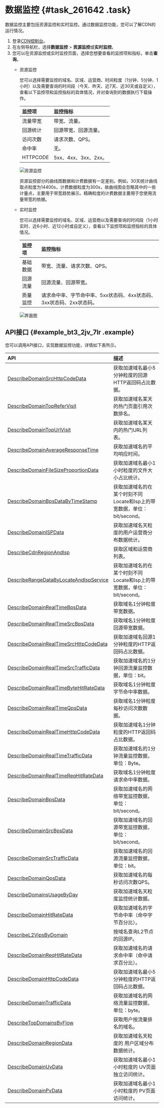 # 数据监控 {#task_261642 .task}

数据监控主要包括资源监控和实时监控。通过数据监控功能，您可以了解CDN的运行情况。

1.  登录[CDN控制台](https://cdn.console.aliyun.com)。
2.  在左侧导航栏，选择**数据监控** \> **资源监控**或**实时监控**。
3.  您可以在资源监控或实时监控页面，选择您想要查看的监控项和指标，单击**查询**。 
    -   资源监控

        您可以选择需要监控的域名、区域、运营商、时间粒度（1分钟、5分钟、1小时）以及需要查询的时间段（今天、昨天、近7天、近30天或自定义），查看以下监控项和监控指标的具体情况，并对查询到的数据执行下载操作。

        |监控项|监控指标|
        |:--|:---|
        |流量带宽|带宽、流量。|
        |回源统计|回源带宽、回源流量。|
        |访问次数|请求次数、QPS。|
        |命中率|无。|
        |HTTPCODE|5xx、4xx、3xx、2xx。|

        ![资源监控](http://static-aliyun-doc.oss-cn-hangzhou.aliyuncs.com/assets/img/15915/156413240352270_zh-CN.png)

        资源监控部分的曲线图数据和计费数据有一定差别。例如，30天统计曲线取点粒度为14400s，计费数据粒度为300s，故曲线图会忽略其中的一些计量点，主要用于带宽趋势展示。精确粒度的计费数据主要用于您使用流量带宽的依据。

    -   实时监控

        您可以选择需要监控的域名、区域、运营商以及需要查询的时间段（1小时实时、近6小时、近12小时或自定义），查看以下监控项和监控指标的具体情况。

        |监控项|监控指标|
        |:--|:---|
        |基础数据|带宽、流量、请求次数、QPS。|
        |回源流量|回源流量、回源带宽。|
        |质量监控|请求命中率、字节命中率、5xx状态码、4xx状态码、3xx状态码、2xx状态码。|

        ![界面图](http://static-aliyun-doc.oss-cn-hangzhou.aliyuncs.com/assets/img/15915/15641324048909_zh-CN.png)


## API接口 {#example_bt3_2jv_7lr .example}

您可以调用API接口，实现数据监控功能，详情如下表所示。

|API|描述|
|:--|:-|
|[DescribeDomainSrcHttpCodeData](../intl.zh-CN/新版API参考/数据监控类接口/DescribeDomainSrcHttpCodeData.md#)|获取加速域名最小5分钟粒度的回源HTTP返回码占比数据。|
|[DescribeDomainTopReferVisit](../intl.zh-CN/新版API参考/数据监控类接口/DescribeDomainTopReferVisit.md#)|获取加速域名某天的热门页面引用次数排名。|
|[DescribeDomainTopUrlVisit](../intl.zh-CN/新版API参考/数据监控类接口/DescribeDomainTopUrlVisit.md#)|获取加速域名某天内的热门URL列表。|
|[DescribeDomainAverageResponseTime](../intl.zh-CN/新版API参考/数据监控类接口/DescribeDomainAverageResponseTime.md#)|获取加速域名的平均响应时间。|
|[DescribeDomainFileSizeProportionData](../intl.zh-CN/新版API参考/数据监控类接口/DescribeDomainFileSizeProportionData.md#)|获取加速域名最小1小时粒度的文件大小占比统计。|
|[DescribeDomainBpsDataByTimeStamp](../intl.zh-CN/新版API参考/数据监控类接口/DescribeDomainBpsDataByTimeStamp.md#)|获取加速域名的在某个时刻不同Locate和Isp上的带宽数据，单位：bit/second。|
|[DescribeDomainISPData](../intl.zh-CN/新版API参考/数据监控类接口/DescribeDomainISPData.md#)|获取加速域名天粒度的用户运营商分布数据统计。|
|[DescribeCdnRegionAndIsp](../intl.zh-CN/新版API参考/数据监控类接口/DescribeCdnRegionAndIsp.md#)|获取区域和运营商列表。|
|[DescribeRangeDataByLocateAndIspService](../intl.zh-CN/新版API参考/数据监控类接口/DescribeRangeDataByLocateAndIspService.md#)|获取加速域名的在某个时刻不同Locate和Isp上的带宽数据，单位：bit/second。|
|[DescribeDomainRealTimeBpsData](../intl.zh-CN/新版API参考/数据监控类接口/DescribeDomainRealTimeBpsData.md#)|获取域名1分钟粒度带宽数据。|
|[DescribeDomainRealTimeSrcBpsData](../intl.zh-CN/新版API参考/数据监控类接口/DescribeDomainRealTimeSrcBpsData.md#)|获取域名1分钟粒度回源带宽数据。|
|[DescribeDomainRealTimeSrcHttpCodeData](../intl.zh-CN/新版API参考/数据监控类接口/DescribeDomainRealTimeSrcHttpCodeData.md#)|获取加速域名回源1分钟粒度的HTTP返回码占比数据。|
|[DescribeDomainRealTimeSrcTrafficData](../intl.zh-CN/新版API参考/数据监控类接口/DescribeDomainRealTimeSrcTrafficData.md#)|获取加速域名的1分钟回源流量监控数据，单位：bit。|
|[DescribeDomainRealTimeByteHitRateData](../intl.zh-CN/新版API参考/数据监控类接口/DescribeDomainRealTimeByteHitRateData.md#)|获取域名1分钟粒度字节命中率数据。|
|[DescribeDomainRealTimeQpsData](../intl.zh-CN/新版API参考/数据监控类接口/DescribeDomainRealTimeQpsData.md#)|获取域名1分钟粒度每秒访问次数数据。|
|[DescribeDomainRealTimeHttpCodeData](../intl.zh-CN/新版API参考/数据监控类接口/DescribeDomainRealTimeHttpCodeData.md#)|获取加速域名1分钟粒度的HTTP返回码占比数据。|
|[DescribeDomainRealTimeTrafficData](../intl.zh-CN/新版API参考/数据监控类接口/DescribeDomainRealTimeTrafficData.md#)|获取加速域名的1分钟流量监控数据，单位：Byte。|
|[DescribeDomainRealTimeReqHitRateData](../intl.zh-CN/新版API参考/数据监控类接口/DescribeDomainRealTimeReqHitRateData.md#)|获取域名1分钟粒度请求命中率数据。|
|[DescribeDomainBpsData](../intl.zh-CN/新版API参考/数据监控类接口/DescribeDomainBpsData.md#)|获取加速域名的网络带宽监控数据，单位：bit/second。|
|[DescribeDomainSrcBpsData](../intl.zh-CN/新版API参考/数据监控类接口/DescribeDomainSrcBpsData.md#)|获取加速域名的回源带宽监控数据，单位：bit/second。|
|[DescribeDomainSrcTrafficData](../intl.zh-CN/新版API参考/数据监控类接口/DescribeDomainSrcTrafficData.md#)|获取加速域名的回源流量监控数据，单位：bit。|
|[DescribeDomainQpsData](../intl.zh-CN/新版API参考/数据监控类接口/DescribeDomainQpsData.md#)|获取加速域名的每秒访问次数QPS。|
|[DescribeDomainsUsageByDay](../intl.zh-CN/新版API参考/数据监控类接口/DescribeDomainsUsageByDay.md#)|获取加速域名天粒度监控统计数据。|
|[DescribeDomainHitRateData](../intl.zh-CN/新版API参考/数据监控类接口/DescribeDomainHitRateData.md#)|获取加速域名的字节命中率（命中字节百分比）。|
|[DescribeL2VipsByDomain](../intl.zh-CN/新版API参考/数据监控类接口/DescribeL2VipsByDomain.md#)|按域名查询L2节点的回源IP。|
|[DescribeDomainReqHitRateData](../intl.zh-CN/新版API参考/数据监控类接口/DescribeDomainReqHitRateData.md#)|获取加速域名的请求命中率（命中请求百分比）。|
|[DescribeDomainHttpCodeData](../intl.zh-CN/新版API参考/数据监控类接口/DescribeDomainHttpCodeData.md#)|获取加速域名最小5分钟粒度的HTTP返回码占比数据。|
|[DescribeDomainTrafficData](../intl.zh-CN/新版API参考/数据监控类接口/DescribeDomainTrafficData.md#)|获取加速域名的网络流量监控数据，单位：byte。|
|[DescribeTopDomainsByFlow](../intl.zh-CN/新版API参考/数据监控类接口/DescribeTopDomainsByFlow.md#)|获取用户按流量排名的域名。|
|[DescribeDomainRegionData](../intl.zh-CN/新版API参考/数据监控类接口/DescribeDomainRegionData.md#)|获取加速域名天粒度的 用户区域分布数据统计。|
|[DescribeDomainUvData](../intl.zh-CN/新版API参考/数据监控类接口/DescribeDomainUvData.md#)|获取加速域名最小1小时粒度的 UV页面独立访问统计。|
|[DescribeDomainPvData](../intl.zh-CN/新版API参考/数据监控类接口/DescribeDomainPvData.md#)|获取加速域名最小1小时粒度的 PV页面访问统计。|

